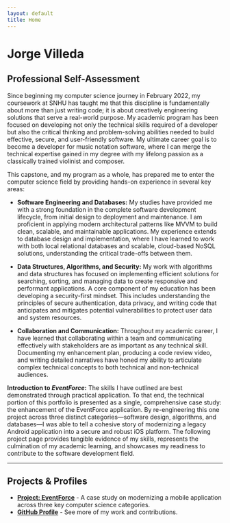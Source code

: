 ```yaml
---
layout: default
title: Home
---
```


# Jorge Villeda

## Professional Self-Assessment

Since beginning my computer science journey in February 2022, my coursework at SNHU has taught me that this discipline is fundamentally about more than just writing code; it is about creatively engineering solutions that serve a real-world purpose. My academic program has been focused on developing not only the technical skills required of a developer but also the critical thinking and problem-solving abilities needed to build effective, secure, and user-friendly software. My ultimate career goal is to become a developer for music notation software, where I can merge the technical expertise gained in my degree with my lifelong passion as a classically trained violinist and composer.

This capstone, and my program as a whole, has prepared me to enter the computer science field by providing hands-on experience in several key areas:

* **Software Engineering and Databases:** My studies have provided me with a strong foundation in the complete software development lifecycle, from initial design to deployment and maintenance. I am proficient in applying modern architectural patterns like MVVM to build clean, scalable, and maintainable applications. My experience extends to database design and implementation, where I have learned to work with both local relational databases and scalable, cloud-based NoSQL solutions, understanding the critical trade-offs between them.

* **Data Structures, Algorithms, and Security:** My work with algorithms and data structures has focused on implementing efficient solutions for searching, sorting, and managing data to create responsive and performant applications. A core component of my education has been developing a security-first mindset. This includes understanding the principles of secure authentication, data privacy, and writing code that anticipates and mitigates potential vulnerabilities to protect user data and system resources.

* **Collaboration and Communication:** Throughout my academic career, I have learned that collaborating within a team and communicating effectively with stakeholders are as important as any technical skill. Documenting my enhancement plan, producing a code review video, and writing detailed narratives have honed my ability to articulate complex technical concepts to both technical and non-technical audiences.

**Introduction to _EventForce_:** The skills I have outlined are best demonstrated through practical application. To that end, the technical portion of this portfolio is presented as a single, comprehensive case study: the enhancement of the EventForce application. By re-engineering this one project across three distinct categories—software design, algorithms, and databases—I was able to tell a cohesive story of modernizing a legacy Android application into a secure and robust iOS platform. The following project page provides tangible evidence of my skills, represents the culmination of my academic learning, and showcases my readiness to contribute to the software development field.

---

## Projects & Profiles

* **[Project: EventForce](./eventforce/)** - A case study on modernizing a mobile application across three key computer science categories.
* **[GitHub Profile](https://github.com/jvil-dev)** - See more of my work and contributions.
